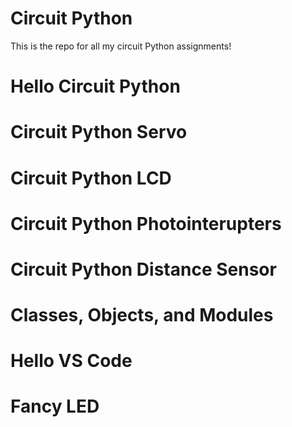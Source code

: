 # Circuit Python
This is the repo for all my circuit Python assignments!

# Hello Circuit Python


# Circuit Python Servo

# Circuit Python LCD

# Circuit Python Photointerupters

# Circuit Python Distance Sensor 

# Classes, Objects, and Modules

# Hello VS Code

# Fancy LED
